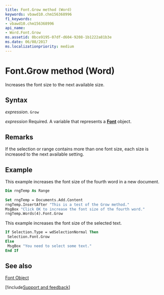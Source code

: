 ```yaml
---
title: Font.Grow method (Word)
keywords: vbawd10.chm156368996
f1_keywords:
- vbawd10.chm156368996
api_name:
- Word.Font.Grow
ms.assetid: 0bce9195-07df-d604-9208-1b1222a81b3e
ms.date: 06/08/2017
ms.localizationpriority: medium
---
```



# Font.Grow method (Word)

Increases the font size to the next available size.


## Syntax

_expression_. `Grow`

_expression_ Required. A variable that represents a **[Font](Word.Font.md)** object.


## Remarks

If the selection or range contains more than one font size, each size is increased to the next available setting.


## Example

This example increases the font size of the fourth word in a new document.


```vb
Dim rngTemp As Range 
 
Set rngTemp = Documents.Add.Content 
rngTemp.InsertAfter "This is a test of the Grow method." 
MsgBox "Click OK to increase the font size of the fourth word." 
rngTemp.Words(4).Font.Grow
```

This example increases the font size of the selected text.




```vb
If Selection.Type = wdSelectionNormal Then 
 Selection.Font.Grow 
Else 
 MsgBox "You need to select some text." 
End If
```


## See also


[Font Object](Word.Font.md)

[!include[Support and feedback](~/includes/feedback-boilerplate.md)]